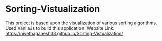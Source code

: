 # Sorting-Vistualization
This project is based upon the visualization of various sorting algorithms. Used VanilaJs to build this application. Website Link: https://nivethaganesh33.github.io/Sorting-Vistualization/
